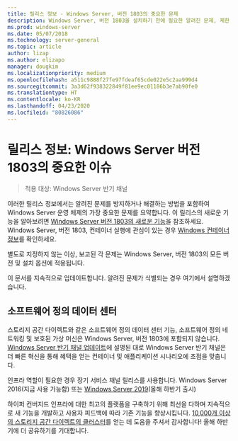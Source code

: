 ```yaml
---
title: 릴리스 정보 - Windows Server, 버전 1803의 중요한 문제
description: Windows Server, 버전 1803을 설치하기 전에 필요한 알려진 문제, 제한 사항 또는 기타 정보에 대해 알아봅니다
ms.prod: windows-server
ms.date: 05/07/2018
ms.technology: server-general
ms.topic: article
author: lizap
ms.author: elizapo
manager: dougkim
ms.localizationpriority: medium
ms.openlocfilehash: a511c9888f27fe97fdeaf65cde022e5c2aa999d4
ms.sourcegitcommit: 3a3d62f938322849f81ee9ec01186b3e7ab90fe0
ms.translationtype: HT
ms.contentlocale: ko-KR
ms.lasthandoff: 04/23/2020
ms.locfileid: "80826086"
---
```

# <a name="release-notes-important-issues-in-windows-server-version-1803"></a>릴리스 정보: Windows Server 버전 1803의 중요한 이슈

>적용 대상: Windows Server 반기 채널

이러한 릴리스 정보에서는 알려진 문제를 방지하거나 해결하는 방법을 포함하여 Windows Server 운영 체제의 가장 중요한 문제를 요약합니다. 이 릴리스의 새로운 기능을 알아보려면 [Windows Server 버전 1803의 새로운 기능](whats-new-in-windows-server-1803.md)을 참조하세요. Windows Server, 버전 1803, 컨테이너 실행에 관심이 있는 경우 [Windows 컨테이너 정보](https://docs.microsoft.com/virtualization/windowscontainers/about/)를 확인하세요. 

별도로 지정하지 않는 이상, 보고된 각 문제는 Windows Server, 버전 1803의 모든 버전 및 설치 옵션에 적용됩니다.  

이 문서를 지속적으로 업데이트합니다. 알려진 문제가 식별되는 경우 여기에서 설명하겠습니다. 


## <a name="software-defined-datacenter"></a>소프트웨어 정의 데이터 센터

스토리지 공간 다이렉트와 같은 소프트웨어 정의 데이터 센터 기능, 소프트웨어 정의 네트워킹 및 보호된 가상 머신은 Windows Server, 버전 1803에 포함되지 않습니다. [Windows Server 반기 채널 업데이트](https://cloudblogs.microsoft.com/windowsserver/2018/03/29/windows-server-semi-annual-channel-update/)에 설명된 대로 Windows Server 반기 채널은 더 빠른 혁신을 통해 혜택을 얻는 컨테이너 및 애플리케이션 시나리오에 초점을 맞춥니다. 

인프라 역할이 필요한 경우 장기 서비스 채널 릴리스를 사용합니다. Windows Server 2016(지금 사용 가능함) 또는 [Windows Server 2019](https://cloudblogs.microsoft.com/windowsserver/2018/03/20/introducing-windows-server-2019-now-available-in-preview)(올해 하반기 출시)

하이퍼 컨버지드 인프라에 대한 최고의 플랫폼을 구축하기 위해 최선을 다하며 지속적으로 새 기능을 개발하고 사용자 피드백에 따라 기존 기능을 향상시킵니다. [10,000개 이상의 스토리지 공간 다이렉트의 클러스터](https://blogs.technet.microsoft.com/filecab/2018/03/27/storage-spaces-direct-momentum)를 얻는 데 도움을 주셔서 감사합니다! 올해 하반기에 더 공유하기를 기대합니다.